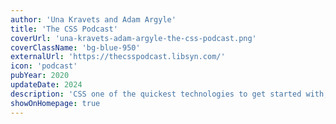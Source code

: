 ```yaml
---
author: 'Una Kravets and Adam Argyle'
title: 'The CSS Podcast'
coverUrl: 'una-kravets-adam-argyle-the-css-podcast.png'
coverClassName: 'bg-blue-950'
externalUrl: 'https://thecsspodcast.libsyn.com/'
icon: 'podcast'
pubYear: 2020
updateDate: 2024
description: 'CSS one of the quickest technologies to get started with, but one of the hardest to master. Follow Una Kravets and Adam Argyle, Developer Advocates from Google, who gleefully breakdown complex aspects of CSS into digestible episodes covering everything from accessibility to z-index.'
showOnHomepage: true
---
```

